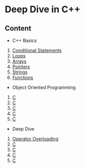 
# Deep Dive in C++



## Content


- C++ Basics

1. [Conditional Statements](https://github.com/fthcknmz/Deep-Dive-in-Cpp/tree/main/Conditional%20Statements)
2. [Loops](https://github.com/fthcknmz/Deep-Dive-in-Cpp/tree/main/Loops)
3. [Arrays](https://github.com/fthcknmz/Deep-Dive-in-Cpp/tree/main/Arrays)
4. [Pointers](https://github.com/fthcknmz/Deep-Dive-in-Cpp/tree/main/Pointers)
5. [Strings](https://github.com/fthcknmz/Deep-Dive-in-Cpp/tree/main/Strings)
6. [Functions](https://github.com/fthcknmz/Deep-Dive-in-Cpp/tree/main/Functions)

- Object Oriented Programming
  
1. [C]()
2. [C]()
3. [C]()
4. [C]()
5. [C]()

- Deep Dive
  
1. [Operator Overloading]()
2. [C]()
3. [C]()
4. [C]()
5. [C]()
  


